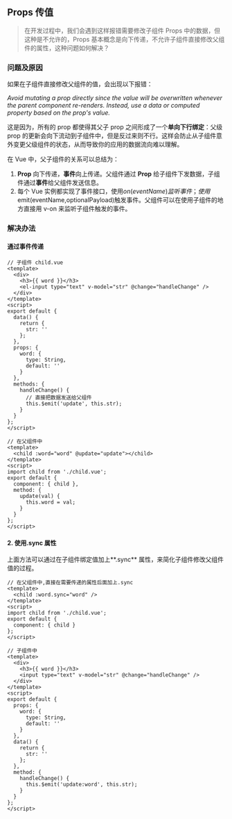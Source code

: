 <!--
 * @Author: 刘晨曦
 * @Date: 2021-04-10 11:43:59
 * @LastEditTime: 2021-08-27 09:37:38
 * @LastEditors: Please set LastEditors
 * @Description: In User Settings Edit
 * @FilePath: \docsify-based-wiki\docs\project\component-communication.md
-->

## Props 传值

> 在开发过程中，我们会遇到这样报错需要修改子组件 Props 中的数据，但这种是不允许的，Props 基本概念是向下传递，不允许子组件直接修改父组件的属性，这种问题如何解决？

### 问题及原因

如果在子组件直接修改父组件的值，会出现以下报错：

_Avoid mutating a prop directly since the value will be overwritten whenever the parent component re-renders. Instead, use a data or computed property based on the prop's value._

这是因为，所有的 prop 都使得其父子 prop 之间形成了一个**单向下行绑定**：父级 prop 的更新会向下流动到子组件中，但是反过来则不行。这样会防止从子组件意外变更父级组件的状态，从而导致你的应用的数据流向难以理解。

在 Vue 中，父子组件的关系可以总结为：

1. **Prop** 向下传递，**事件**向上传递。父组件通过 **Prop** 给子组件下发数据，子组件通过**事件**给父组件发送信息。
2. 每个 Vue 实例都实现了事件接口，使用$on(eventName)监听事件；使用$emit(eventName,optionalPayload)触发事件。父组件可以在使用子组件的地方直接用 v-on 来监听子组件触发的事件。

### 解决办法

#### 通过事件传递

```vue
// 子组件 child.vue
<template>
  <div>
    <h3>{{ word }}</h3>
    <el-input type="text" v-model="str" @change="handleChange" />
  </div>
</template>
<script>
export default {
  data() {
    return {
      str: ''
    };
  },
  props: {
    word: {
      type: String,
      default: ''
    }
  },
  methods: {
    handleChange() {
      // 直接把数据发送给父组件
      this.$emit('update', this.str);
    }
  }
};
</script>
```

```vue
// 在父组件中
<template>
  <child :word="word" @update="update"></child>
</template>
<script>
import child from './child.vue';
export default {
  component: { child },
  method: {
    update(val) {
      this.word = val;
    }
  }
};
</script>
```

#### 2. 使用.sync 属性

上面方法可以通过在子组件绑定值加上**.sync** 属性，来简化子组件修改父组件值的过程。

```vue
// 在父组件中,直接在需要传递的属性后面加上.sync
<template>
  <child :word.sync="word" />
</template>
<script>
import child from './child.vue';
export default {
  component: { child }
};
</script>
```

```vue
// 子组件中
<template>
  <div>
    <h3>{{ word }}</h3>
    <input type="text" v-model="str" @change="handleChange" />
  </div>
</template>
<script>
export default {
  props: {
    word: {
      type: String,
      default: ''
    }
  },
  data() {
    return {
      str: ''
    };
  },
  method: {
    handleChange() {
      this.$emit('update:word', this.str);
    }
  }
};
</script>
```
